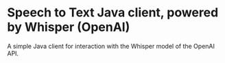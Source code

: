 # Speech to Text Java client, powered by Whisper (OpenAI)
A simple Java client for interaction with the Whisper model of the OpenAI API.
